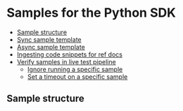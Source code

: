 # Samples for the Python SDK

- [Sample structure]()
- [Sync sample template]()
- [Async sample template]()
- [Ingesting code snippets for ref docs]()
- [Verify samples in live test pipeline]()
    - [Ignore running a specific sample]()
    - [Set a timeout on a specific sample]()


## Sample structure

